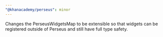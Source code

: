 ```yaml
---
"@khanacademy/perseus": minor
---
```


Changes the PerseusWidgetsMap to be extensible so that widgets can be registered outside of Perseus and still have full type safety.
